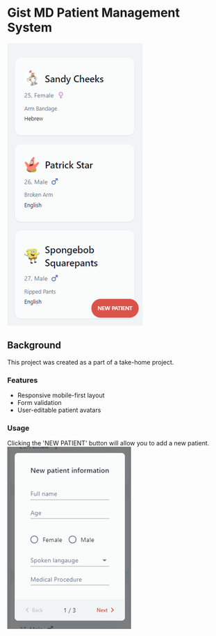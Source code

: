 # Gist MD Patient Management System

![screenshot](./screenshots/1.png)

## Background

This project was created as a part of a take-home project.

### Features

- Responsive mobile-first layout
- Form validation
- User-editable patient avatars

### Usage

Clicking the 'NEW PATIENT' button will allow you to add a new patient.  
![screenshot](./screenshots/2.png)
